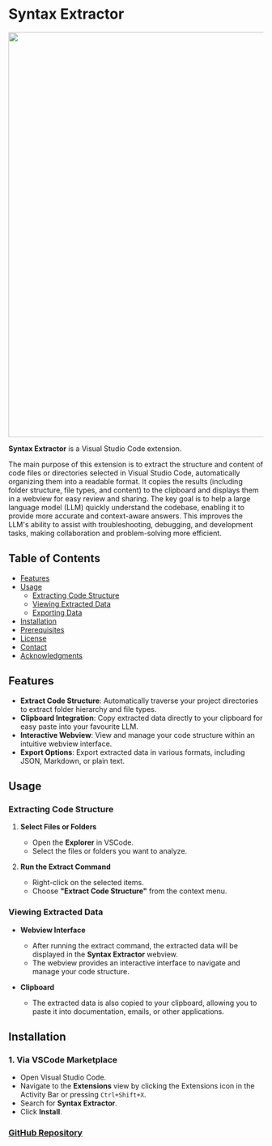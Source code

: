 # Syntax Extractor

<img src="https://github.com/jojomondag/Syntax-Extractor/blob/193671e4ed55818b937ad570e5426352ef538d88/resources/Syntax%20Extractor.png" width="800">


**Syntax Extractor** is a Visual Studio Code extension. 

The main purpose of this extension is to extract the structure and content of code files or directories selected in Visual Studio Code, automatically organizing them into a readable format. It copies the results (including folder structure, file types, and content) to the clipboard and displays them in a webview for easy review and sharing. The key goal is to help a large language model (LLM) quickly understand the codebase, enabling it to provide more accurate and context-aware answers. This improves the LLM's ability to assist with troubleshooting, debugging, and development tasks, making collaboration and problem-solving more efficient.

## Table of Contents

- [Features](#features)
- [Usage](#usage)
  - [Extracting Code Structure](#extracting-code-structure)
  - [Viewing Extracted Data](#viewing-extracted-data)
  - [Exporting Data](#exporting-data)
- [Installation](#installation)
- [Prerequisites](#prerequisites)
- [License](#license)
- [Contact](#contact)
- [Acknowledgments](#acknowledgments)

## Features

- **Extract Code Structure**: Automatically traverse your project directories to extract folder hierarchy and file types.
- **Clipboard Integration**: Copy extracted data directly to your clipboard for easy paste into your favourite LLM.
- **Interactive Webview**: View and manage your code structure within an intuitive webview interface.
- **Export Options**: Export extracted data in various formats, including JSON, Markdown, or plain text.

## Usage

### Extracting Code Structure

1. **Select Files or Folders**

   - Open the **Explorer** in VSCode.
   - Select the files or folders you want to analyze.

2. **Run the Extract Command**

   - Right-click on the selected items.
   - Choose **"Extract Code Structure"** from the context menu.

### Viewing Extracted Data

- **Webview Interface**
  
  - After running the extract command, the extracted data will be displayed in the **Syntax Extractor** webview.
  - The webview provides an interactive interface to navigate and manage your code structure.

- **Clipboard**
  
  - The extracted data is also copied to your clipboard, allowing you to paste it into documentation, emails, or other applications.


## Installation

### 1. Via VSCode Marketplace

- Open Visual Studio Code.
- Navigate to the **Extensions** view by clicking the Extensions icon in the Activity Bar or pressing `Ctrl+Shift+X`.
- Search for **Syntax Extractor**.
- Click **Install**.

### [GitHub Repository](https://github.com/jojomondag/Syntax-Extractor)
